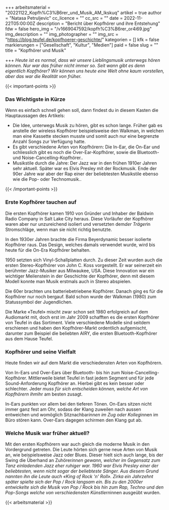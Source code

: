+++
arbeitsmaterial = "20221122_Kopfh%C3%B6rer_und_Musik_AM_lkskuq"
artikel = true
author = "Natasa Petruljevic"
cc_licence = ""
cc_src = ""
date = 2022-11-22T05:00:00Z
description = "Bericht über Kopfhörer und ihre Entstehung"
fdw = false
hero_img = "/v1669047592/kopfh%C3%B6rer_or4i69.jpg"
img_description = ""
img_photographer = ""
img_src = "https://blog.teufel.de/kopfhoerer-geschichte/"
kategorien = []
kfk = false
markierungen = ["Gesellschaft", "Kultur", "Medien"]
paid = false
slug = ""
title = "Kopfhörer und Musik"

+++
_Heute ist es normal, dass wir unsere Lieblingsmusik unterwegs hören können. Nur war das früher nicht immer so. Seit wann gibt es denn eigentlich Kopfhörer? Wir können uns heute eine Welt ohne kaum vorstellen, aber das war die Realität von früher._

{{< important-points >}} <h3>Das Wichtigste in Kürze</h3>

<p>Wenn es einfach schnell gehen soll, dann findest du in diesem Kasten die Hauptaussagen des Artikels:</p>

<ul>

<li>Die Idee, unterwegs Musik zu hören, gibt es schon lange. Früher gab es anstelle der wireless Kopfhörer beispielsweise den Walkman, in welchen man eine Kassette stecken musste und somit auch nur eine begrenzte Anzahl Songs zur Verfügung hatte.</li>

<li>Es gibt verschiedene Arten von Kopfhörern: Die In-Ear, die On-Ear und schliesslich gibt es noch die Over-Ear-Kopfhörer, sowie die Bluetooth- und Noise-Cancelling-Kopfhörer..</li>

<li>Musikstile durch die Jahre: Der Jazz war in den frühen 1910er Jahren sehr aktuell. Später war es Elvis Presley mit der Rockmusik. Ende der 90er Jahre war aber der Rap einer der beliebtesten Musikstile ebenso wie die Pop- oder Technomusik..</li>

</ul> {{< /important-points >}}

### Erste Kopfhörer tauchen auf

Die ersten Kopfhörer kamen 1910 von Gründer und Inhaber der Baldwin Radio Company in Salt Lake City heraus. Diese Vorläufer der Kopfhörer waren aber nur unzureichend isoliert und versetzten dem*der Träger*in Stromschläge, wenn man sie nicht richtig benutzte.

In den 1930er Jahren brachte die Firma Beyerdynamic besser isolierte Kopfhörer raus. Das Design, welches damals verwendet wurde, wird bis heute für die On-Era Kopfhörer behalten.

1950 setzten sich Vinyl-Schallplatten durch. Zu dieser Zeit wurden auch die ersten Stereo-Kopfhörer von John C. Koss vorgestellt. Er war seinerzeit ein berühmter Jazz-Musiker aus Milwaukee, USA. Diese Innovation war ein wichtiger Meilenstein in der Geschichte der Kopfhörer, denn mit diesem Modell konnte man Musik erstmals auch in Stereo abspielen.

Die 60er brachten uns batteriebetriebene Kopfhörer. Danach ging es für die Kopfhörer nur noch bergauf. Bald schon wurde der Walkman (1980) zum Statussymbol der Jugendlichen.

Die Marke «Teufel» mischt zwar schon seit 1980 erfolgreich auf dem Audiomarkt mit, doch erst im Jahr 2009 schafften es die ersten Kopfhörer von Teufel in das Sortiment. Viele verschiedene Modelle sind seitdem erschienen und haben den Kopfhörer-Markt ordentlich aufgemischt, darunter zum Beispiel die beliebten AIRY, die ersten Bluetooth-Kopfhörer aus dem Hause Teufel.

### Kopfhörer und seine Vielfalt

Heute finden wir auf dem Markt die verschiedensten Arten von Kopfhörern.

Von In-Ears und Over-Ears über Bluetooth- bis hin zum Noise-Cancelling-Kopfhörer. Mittlerweile bietet Teufel in fast jedem Segment und für jede Sound-Anforderung Kopfhörer an. Hierbei gibt es kein besser oder schlechter. Jede*r muss für sich entscheiden können, welche Art von Kopfhörern ihm*ihr am besten zusagt.

In-Ears punkten vor allem bei den tieferen Tönen. On-Ears sitzen nicht immer ganz fest am Ohr, sodass der Klang zuweilen nach aussen entweichen und womöglich Sitznachbar*innen im Zug oder Kolleg*innen im Büro stören kann. Over-Ears dagegen schirmen den Klang gut ab.

### Welche Musik war früher aktuell?

Mit den ersten Kopfhörern war auch gleich die moderne Musik in den Vordergrund getreten. Die Leute hörten sich gerne neue Arten von Musik an, wie beispielsweise Jazz oder Blues. Dieser hielt sich auch lange, bis der Swing die Überhand an Zuhörer*innen gewann, welcher im Gegensatz zum Tanz einladenden Jazz eher ruhiger war. 1960 war Elvis Presley einer der beliebtesten, wenn nicht sogar der beliebteste Sänger. Aus diesem Grund nannten ihn die Leute auch «King of Rock 'n' Roll». Zirka ein Jahrzehnt später spielte sich der Pop / Rock langsam ein. Bis zu den 2000er entwickelte sich die Musik von Pop / Rock bis hin zum Rap, Techno und den Pop-Songs welche von verschiedensten Künstlern*innen ausgeübt wurden.



 {{< arbeitsmaterial >}} 